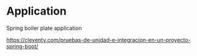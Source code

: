 # Application

Spring boiler plate application

https://cleventy.com/pruebas-de-unidad-e-integracion-en-un-proyecto-spring-boot/
